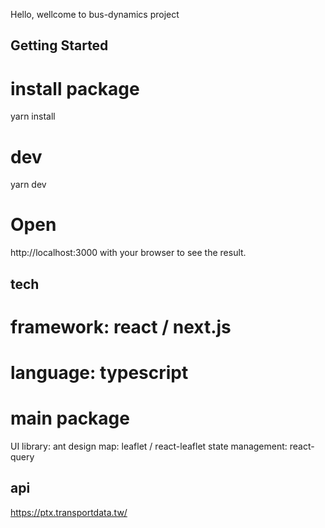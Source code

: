Hello, wellcome to bus-dynamics project

## Getting Started

# install package
yarn install

# dev
yarn dev

# Open 
http://localhost:3000 with your browser to see the result.


## tech

# framework: react / next.js
# language: typescript
# main package
UI library: ant design
map: leaflet / react-leaflet
state management: react-query


## api
https://ptx.transportdata.tw/